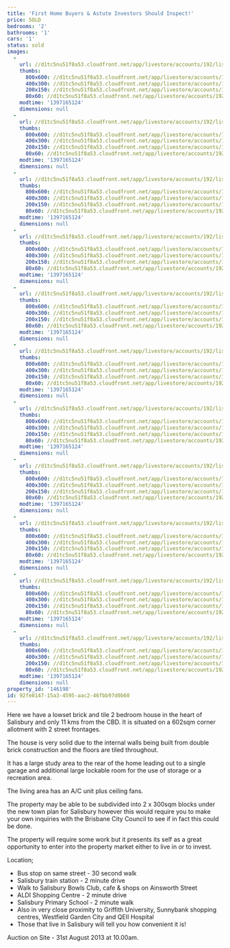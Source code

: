 ```yaml
---
title: 'First Home Buyers & Astute Investors Should Inspect!'
price: SOLD
bedrooms: '2'
bathrooms: '1'
cars: '1'
status: sold
images:
  -
    url: //d1tc5nu51f8a53.cloudfront.net/app/livestore/accounts/192/listings/98200/images/20130801023059-66660_6415604069_20140411031737.jpg
    thumbs:
      800x600: //d1tc5nu51f8a53.cloudfront.net/app/livestore/accounts/192/listings/98200/images/20130801023059-66660_6415604069_20140411031737_800x600.jpg
      400x300: //d1tc5nu51f8a53.cloudfront.net/app/livestore/accounts/192/listings/98200/images/20130801023059-66660_6415604069_20140411031737_400x300.jpg
      200x150: //d1tc5nu51f8a53.cloudfront.net/app/livestore/accounts/192/listings/98200/images/20130801023059-66660_6415604069_20140411031737_200x150.jpg
      80x60: //d1tc5nu51f8a53.cloudfront.net/app/livestore/accounts/192/listings/98200/images/20130801023059-66660_6415604069_20140411031737_80x60.jpg
    modtime: '1397165124'
    dimensions: null
  -
    url: //d1tc5nu51f8a53.cloudfront.net/app/livestore/accounts/192/listings/98200/images/20130801023046-36112_5149887609_20140411031737.jpg
    thumbs:
      800x600: //d1tc5nu51f8a53.cloudfront.net/app/livestore/accounts/192/listings/98200/images/20130801023046-36112_5149887609_20140411031737_800x600.jpg
      400x300: //d1tc5nu51f8a53.cloudfront.net/app/livestore/accounts/192/listings/98200/images/20130801023046-36112_5149887609_20140411031737_400x300.jpg
      200x150: //d1tc5nu51f8a53.cloudfront.net/app/livestore/accounts/192/listings/98200/images/20130801023046-36112_5149887609_20140411031737_200x150.jpg
      80x60: //d1tc5nu51f8a53.cloudfront.net/app/livestore/accounts/192/listings/98200/images/20130801023046-36112_5149887609_20140411031737_80x60.jpg
    modtime: '1397165124'
    dimensions: null
  -
    url: //d1tc5nu51f8a53.cloudfront.net/app/livestore/accounts/192/listings/98200/images/20130801023053-42808_4776641238_20140411031745.jpg
    thumbs:
      800x600: //d1tc5nu51f8a53.cloudfront.net/app/livestore/accounts/192/listings/98200/images/20130801023053-42808_4776641238_20140411031745_800x600.jpg
      400x300: //d1tc5nu51f8a53.cloudfront.net/app/livestore/accounts/192/listings/98200/images/20130801023053-42808_4776641238_20140411031745_400x300.jpg
      200x150: //d1tc5nu51f8a53.cloudfront.net/app/livestore/accounts/192/listings/98200/images/20130801023053-42808_4776641238_20140411031745_200x150.jpg
      80x60: //d1tc5nu51f8a53.cloudfront.net/app/livestore/accounts/192/listings/98200/images/20130801023053-42808_4776641238_20140411031745_80x60.jpg
    modtime: '1397165124'
    dimensions: null
  -
    url: //d1tc5nu51f8a53.cloudfront.net/app/livestore/accounts/192/listings/98200/images/20130801023127-44480_3910234952_20140411031743.jpg
    thumbs:
      800x600: //d1tc5nu51f8a53.cloudfront.net/app/livestore/accounts/192/listings/98200/images/20130801023127-44480_3910234952_20140411031743_800x600.jpg
      400x300: //d1tc5nu51f8a53.cloudfront.net/app/livestore/accounts/192/listings/98200/images/20130801023127-44480_3910234952_20140411031743_400x300.jpg
      200x150: //d1tc5nu51f8a53.cloudfront.net/app/livestore/accounts/192/listings/98200/images/20130801023127-44480_3910234952_20140411031743_200x150.jpg
      80x60: //d1tc5nu51f8a53.cloudfront.net/app/livestore/accounts/192/listings/98200/images/20130801023127-44480_3910234952_20140411031743_80x60.jpg
    modtime: '1397165124'
    dimensions: null
  -
    url: //d1tc5nu51f8a53.cloudfront.net/app/livestore/accounts/192/listings/98200/images/20130801023123-41953_1724616591_20140411031743.jpg
    thumbs:
      800x600: //d1tc5nu51f8a53.cloudfront.net/app/livestore/accounts/192/listings/98200/images/20130801023123-41953_1724616591_20140411031743_800x600.jpg
      400x300: //d1tc5nu51f8a53.cloudfront.net/app/livestore/accounts/192/listings/98200/images/20130801023123-41953_1724616591_20140411031743_400x300.jpg
      200x150: //d1tc5nu51f8a53.cloudfront.net/app/livestore/accounts/192/listings/98200/images/20130801023123-41953_1724616591_20140411031743_200x150.jpg
      80x60: //d1tc5nu51f8a53.cloudfront.net/app/livestore/accounts/192/listings/98200/images/20130801023123-41953_1724616591_20140411031743_80x60.jpg
    modtime: '1397165124'
    dimensions: null
  -
    url: //d1tc5nu51f8a53.cloudfront.net/app/livestore/accounts/192/listings/98200/images/20130801023120-60529_3170231739_20140411031743.jpg
    thumbs:
      800x600: //d1tc5nu51f8a53.cloudfront.net/app/livestore/accounts/192/listings/98200/images/20130801023120-60529_3170231739_20140411031743_800x600.jpg
      400x300: //d1tc5nu51f8a53.cloudfront.net/app/livestore/accounts/192/listings/98200/images/20130801023120-60529_3170231739_20140411031743_400x300.jpg
      200x150: //d1tc5nu51f8a53.cloudfront.net/app/livestore/accounts/192/listings/98200/images/20130801023120-60529_3170231739_20140411031743_200x150.jpg
      80x60: //d1tc5nu51f8a53.cloudfront.net/app/livestore/accounts/192/listings/98200/images/20130801023120-60529_3170231739_20140411031743_80x60.jpg
    modtime: '1397165124'
    dimensions: null
  -
    url: //d1tc5nu51f8a53.cloudfront.net/app/livestore/accounts/192/listings/98200/images/20130801023113-71251_262212678_20140411031743.jpg
    thumbs:
      800x600: //d1tc5nu51f8a53.cloudfront.net/app/livestore/accounts/192/listings/98200/images/20130801023113-71251_262212678_20140411031743_800x600.jpg
      400x300: //d1tc5nu51f8a53.cloudfront.net/app/livestore/accounts/192/listings/98200/images/20130801023113-71251_262212678_20140411031743_400x300.jpg
      200x150: //d1tc5nu51f8a53.cloudfront.net/app/livestore/accounts/192/listings/98200/images/20130801023113-71251_262212678_20140411031743_200x150.jpg
      80x60: //d1tc5nu51f8a53.cloudfront.net/app/livestore/accounts/192/listings/98200/images/20130801023113-71251_262212678_20140411031743_80x60.jpg
    modtime: '1397165124'
    dimensions: null
  -
    url: //d1tc5nu51f8a53.cloudfront.net/app/livestore/accounts/192/listings/98200/images/20130801023108-51595_7198865535_20140411031747.jpg
    thumbs:
      800x600: //d1tc5nu51f8a53.cloudfront.net/app/livestore/accounts/192/listings/98200/images/20130801023108-51595_7198865535_20140411031747_800x600.jpg
      400x300: //d1tc5nu51f8a53.cloudfront.net/app/livestore/accounts/192/listings/98200/images/20130801023108-51595_7198865535_20140411031747_400x300.jpg
      200x150: //d1tc5nu51f8a53.cloudfront.net/app/livestore/accounts/192/listings/98200/images/20130801023108-51595_7198865535_20140411031747_200x150.jpg
      80x60: //d1tc5nu51f8a53.cloudfront.net/app/livestore/accounts/192/listings/98200/images/20130801023108-51595_7198865535_20140411031747_80x60.jpg
    modtime: '1397165124'
    dimensions: null
  -
    url: //d1tc5nu51f8a53.cloudfront.net/app/livestore/accounts/192/listings/98200/images/20130801023110-15985_6806042278_20140411031749.jpg
    thumbs:
      800x600: //d1tc5nu51f8a53.cloudfront.net/app/livestore/accounts/192/listings/98200/images/20130801023110-15985_6806042278_20140411031749_800x600.jpg
      400x300: //d1tc5nu51f8a53.cloudfront.net/app/livestore/accounts/192/listings/98200/images/20130801023110-15985_6806042278_20140411031749_400x300.jpg
      200x150: //d1tc5nu51f8a53.cloudfront.net/app/livestore/accounts/192/listings/98200/images/20130801023110-15985_6806042278_20140411031749_200x150.jpg
      80x60: //d1tc5nu51f8a53.cloudfront.net/app/livestore/accounts/192/listings/98200/images/20130801023110-15985_6806042278_20140411031749_80x60.jpg
    modtime: '1397165124'
    dimensions: null
  -
    url: //d1tc5nu51f8a53.cloudfront.net/app/livestore/accounts/192/listings/98200/images/20130801023118-15973_2507247147_20140411031749.jpg
    thumbs:
      800x600: //d1tc5nu51f8a53.cloudfront.net/app/livestore/accounts/192/listings/98200/images/20130801023118-15973_2507247147_20140411031749_800x600.jpg
      400x300: //d1tc5nu51f8a53.cloudfront.net/app/livestore/accounts/192/listings/98200/images/20130801023118-15973_2507247147_20140411031749_400x300.jpg
      200x150: //d1tc5nu51f8a53.cloudfront.net/app/livestore/accounts/192/listings/98200/images/20130801023118-15973_2507247147_20140411031749_200x150.jpg
      80x60: //d1tc5nu51f8a53.cloudfront.net/app/livestore/accounts/192/listings/98200/images/20130801023118-15973_2507247147_20140411031749_80x60.jpg
    modtime: '1397165124'
    dimensions: null
  -
    url: //d1tc5nu51f8a53.cloudfront.net/app/livestore/accounts/192/listings/98200/images/20130801023105-79845_919624357_20140411031750.jpg
    thumbs:
      800x600: //d1tc5nu51f8a53.cloudfront.net/app/livestore/accounts/192/listings/98200/images/20130801023105-79845_919624357_20140411031750_800x600.jpg
      400x300: //d1tc5nu51f8a53.cloudfront.net/app/livestore/accounts/192/listings/98200/images/20130801023105-79845_919624357_20140411031750_400x300.jpg
      200x150: //d1tc5nu51f8a53.cloudfront.net/app/livestore/accounts/192/listings/98200/images/20130801023105-79845_919624357_20140411031750_200x150.jpg
      80x60: //d1tc5nu51f8a53.cloudfront.net/app/livestore/accounts/192/listings/98200/images/20130801023105-79845_919624357_20140411031750_80x60.jpg
    modtime: '1397165124'
    dimensions: null
property_id: '146198'
id: 92fe0147-15a3-4595-aac2-46fbb97d0b60
---
```

Here we have a lowset brick and tile 2 bedroom house in the heart of Salisbury and only 11 kms from the CBD. It is situated on a 602sqm corner allotment with 2 street frontages.

The house is very solid due to the internal walls being built from double brick construction and the floors are tiled throughout.

It has a large study area to the rear of the home leading out to a single garage and additional large lockable room for the use of storage or a recreation area. 

The living area has an A/C unit plus ceiling fans.

The property may be able to be subdivided into 2 x 300sqm blocks under the new town plan for Salisbury however this would require you to make your own inquiries with the Brisbane City Council to see if in fact this could be done.

The property will require some work but it presents its self as a great opportunity to enter into the property market either to live in or to invest.

Location;
* Bus stop on same street - 30 second walk
* Salisbury train station - 2 minute drive
* Walk to Salisbury Bowls Club, cafe & shops on Ainsworth Street
* ALDI Shopping Centre - 2 minute drive
* Salisbury Primary School - 2 minute walk
* Also in very close proximity to Griffith University, Sunnybank shopping centres, Westfield Garden City and QEII Hospital
* Those that live in Salisbury will tell you how convenient it is!

Auction on Site - 31st August 2013 at 10.00am.